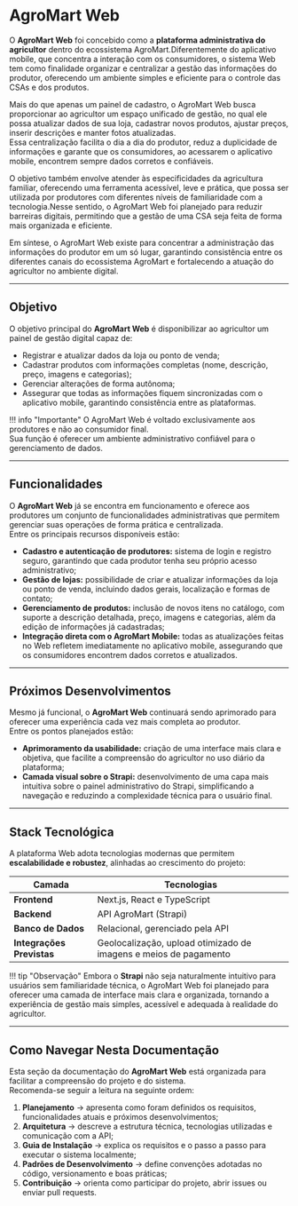 # AgroMart Web

O **AgroMart Web** foi concebido como a **plataforma administrativa do agricultor** dentro do ecossistema AgroMart.Diferentemente do aplicativo mobile, que concentra a interação com os consumidores, o sistema Web tem como finalidade organizar e centralizar a gestão das informações do produtor, oferecendo um ambiente simples e eficiente para o controle das CSAs e dos produtos.

Mais do que apenas um painel de cadastro, o AgroMart Web busca proporcionar ao agricultor um espaço unificado de gestão, no qual ele possa atualizar dados de sua loja, cadastrar novos produtos, ajustar preços, inserir descrições e manter fotos atualizadas.  
Essa centralização facilita o dia a dia do produtor, reduz a duplicidade de informações e garante que os consumidores, ao acessarem o aplicativo mobile, encontrem sempre dados corretos e confiáveis.

O objetivo também envolve atender às especificidades da agricultura familiar, oferecendo uma ferramenta acessível, leve e prática, que possa ser utilizada por produtores com diferentes níveis de familiaridade com a tecnologia.Nesse sentido, o AgroMart Web foi planejado para reduzir barreiras digitais, permitindo que a gestão de uma CSA seja feita de forma mais organizada e eficiente.

Em síntese, o AgroMart Web existe para concentrar a administração das informações do produtor em um só lugar, garantindo consistência entre os diferentes canais do ecossistema AgroMart e fortalecendo a atuação do agricultor no ambiente digital.

---

## Objetivo

O objetivo principal do **AgroMart Web** é disponibilizar ao agricultor um painel de gestão digital capaz de:

- Registrar e atualizar dados da loja ou ponto de venda;  
- Cadastrar produtos com informações completas (nome, descrição, preço, imagens e categorias);  
- Gerenciar alterações de forma autônoma;  
- Assegurar que todas as informações fiquem sincronizadas com o aplicativo mobile, garantindo consistência entre as plataformas.  

!!! info "Importante"
    O AgroMart Web é voltado exclusivamente aos produtores e não ao consumidor final.  
    Sua função é oferecer um ambiente administrativo confiável para o gerenciamento de dados.

---

## Funcionalidades

O **AgroMart Web** já se encontra em funcionamento e oferece aos produtores um conjunto de funcionalidades administrativas que permitem gerenciar suas operações de forma prática e centralizada.  
Entre os principais recursos disponíveis estão:

- **Cadastro e autenticação de produtores:** sistema de login e registro seguro, garantindo que cada produtor tenha seu próprio acesso administrativo;  
- **Gestão de lojas:** possibilidade de criar e atualizar informações da loja ou ponto de venda, incluindo dados gerais, localização e formas de contato;  
- **Gerenciamento de produtos:** inclusão de novos itens no catálogo, com suporte a descrição detalhada, preço, imagens e categorias, além da edição de informações já cadastradas;  
- **Integração direta com o AgroMart Mobile:** todas as atualizações feitas no Web refletem imediatamente no aplicativo mobile, assegurando que os consumidores encontrem dados corretos e atualizados.  

---

##  Próximos Desenvolvimentos

Mesmo já funcional, o **AgroMart Web** continuará sendo aprimorado para oferecer uma experiência cada vez mais completa ao produtor.  
Entre os pontos planejados estão:

- **Aprimoramento da usabilidade:** criação de uma interface mais clara e objetiva, que facilite a compreensão do agricultor no uso diário da plataforma;  
- **Camada visual sobre o Strapi:** desenvolvimento de uma capa mais intuitiva sobre o painel administrativo do Strapi, simplificando a navegação e reduzindo a complexidade técnica para o usuário final.  

---

## Stack Tecnológica

A plataforma Web adota tecnologias modernas que permitem **escalabilidade e robustez**, alinhadas ao crescimento do projeto:

| Camada | Tecnologias |
|---------|--------------|
| **Frontend** | Next.js, React e TypeScript |
| **Backend** | API AgroMart (Strapi) |
| **Banco de Dados** | Relacional, gerenciado pela API |
| **Integrações Previstas** | Geolocalização, upload otimizado de imagens e meios de pagamento |

!!! tip "Observação"
    Embora o **Strapi** não seja naturalmente intuitivo para usuários sem familiaridade técnica, o AgroMart Web foi planejado para oferecer uma camada de interface mais clara e organizada, tornando a experiência de gestão mais simples, acessível e adequada à realidade do agricultor.

---

## Como Navegar Nesta Documentação

Esta seção da documentação do **AgroMart Web** está organizada para facilitar a compreensão do projeto e do sistema.  
Recomenda-se seguir a leitura na seguinte ordem:

1. **Planejamento** → apresenta como foram definidos os requisitos, funcionalidades atuais e próximos desenvolvimentos;  
2. **Arquitetura** → descreve a estrutura técnica, tecnologias utilizadas e comunicação com a API;  
3. **Guia de Instalação** → explica os requisitos e o passo a passo para executar o sistema localmente;  
4. **Padrões de Desenvolvimento** → define convenções adotadas no código, versionamento e boas práticas;  
5. **Contribuição** → orienta como participar do projeto, abrir issues ou enviar pull requests.  
